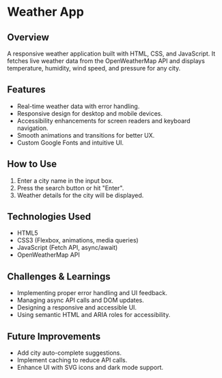 # Weather App

## Overview
A responsive weather application built with HTML, CSS, and JavaScript. It fetches live weather data from the OpenWeatherMap API and displays temperature, humidity, wind speed, and pressure for any city.

## Features
- Real-time weather data with error handling.
- Responsive design for desktop and mobile devices.
- Accessibility enhancements for screen readers and keyboard navigation.
- Smooth animations and transitions for better UX.
- Custom Google Fonts and intuitive UI.

## How to Use
1. Enter a city name in the input box.
2. Press the search button or hit "Enter".
3. Weather details for the city will be displayed.

## Technologies Used
- HTML5
- CSS3 (Flexbox, animations, media queries)
- JavaScript (Fetch API, async/await)
- OpenWeatherMap API

## Challenges & Learnings
- Implementing proper error handling and UI feedback.
- Managing async API calls and DOM updates.
- Designing a responsive and accessible UI.
- Using semantic HTML and ARIA roles for accessibility.

## Future Improvements
- Add city auto-complete suggestions.
- Implement caching to reduce API calls.
- Enhance UI with SVG icons and dark mode support.
